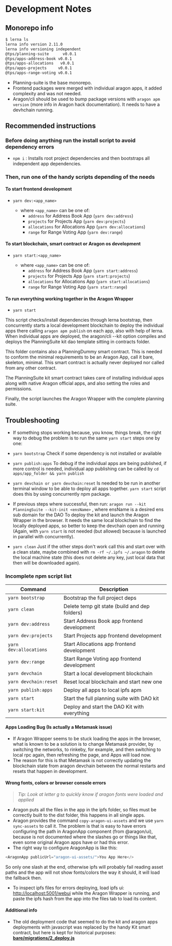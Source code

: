 # Development Notes

## Monorepo info

```bash
$ lerna ls
lerna info version 2.11.0
lerna info versioning independent
@tps/planning-suite      v0.0.1
@tps/apps-address-book v0.0.1
@tps/apps-allocations   v0.0.1
@tps/apps-projects     v0.0.1
@tps/apps-range-voting v0.0.1
```

- Planning-suite is the base monorepo.
- Frontend packages were merged with individual aragon apps, it added complexity and was not needed.
- Aragon/cli should be used to bump package versions with `aragon apm version` (more info in Aragon hack documentation). It needs to have a devhchain running.

## Recommended instructions

### Before doing anything run the install script to avoid dependency errors

- `npm i` : Installs root project dependencies and then bootstraps all independent app dependencies.

### Then, run one of the handy scripts depending of the needs

#### To start frontend development

- `yarn dev:<app_name>`

  - where `<app_name>` can be one of:
    - `address` for Address Book App (`yarn dev:address`)
    - `projects` for Projects App (`yarn dev:projects`)
    - `allocations` for Allocations App (`yarn dev:allocations`)
    - `range` for Range Voting App (`yarn dev:range`)

#### To start blockchain, smart contract or Aragon os development

- `yarn start:<app_name>`

  - where `<app_name>` can be one of:
    - `address` for Address Book App (`yarn start:address`)
    - `projects` for Projects App (`yarn start:projects`)
    - `allocations` for Allocations App (`yarn start:allocations`)
    - `range` for Range Voting App (`yarn start:range`)

#### To run everything working together in the Aragon Wrapper

- `yarn start`

This script checks/install dependencies through lerna bootstrap, then concurrently starts a local development blockchain to deploy the individual apps there calling `aragon apm publish` on each app, also with help of lerna.
When individual apps are deployed, the aragon/cli --kit option compiles and deploys the PlanningSuite kit dao template sitting in contracts folder.

This folder contains also a PlanningDummy smart contract. This is needed to conform the minimal requirements to be an Aragon App, call it bare, skeleton, minimal. This smart contract is actually never deployed nor called from any other contract.

The PlanningSuite kit smart contract takes care of installing individual apps along with native Aragon official apps, and also setting the roles and permissions.

Finally, the script launches the Aragon Wrapper with the complete planning suite.

## Troubleshooting

- If something stops working because, you know, things break, the right way to debug the problem is to run the same `yarn start` steps one by one:
- `yarn bootstrap`
  Check if some dependency is not installed or available
- `yarn publish:apps`
  To debug if the individual apps are being published, if more control is needed, individual app publishing can be called by `cd apps/app_folder && yarn publish`
- `yarn devchain or yarn devchain:reset`
  Is needed to be run in another terminal window to be able to deploy all apps together. `yarn start` script does this by using concurrently npm package.
- If previous steps where successful, then run: `aragon run --kit PlanningSuite --kit-init <ensName>` , where ensName is a desired ens sub domain for the DAO
  To deploy the kit and launch the Aragon Wrapper in the browser.
  It needs the same local blockchain to find the locally deployed apps, so better to keep the devchain open and running (Again, with `yarn start` is not needed (but allowed) because is launched in parallel with concurrently).

- `yarn clean`
  Just if the other steps don't work call this and start over with a clean state, maybe combined with `rm -rf ~/.ipfs ~/.aragon` to delete the local machine state (this does not delete any key, just local data that then will be downloaded again).

### Incomplete npm script list

| Command                | Description                                   |
| ---------------------- | --------------------------------------------- |
| `yarn bootstrap`       | Bootstrap the full project deps               |
| `yarn clean`           | Delete temp git state (build and dep folders) |
| `yarn dev:address`     | Start Address Book app frontend development   |
| `yarn dev:projects`    | Start Projects app frontend development       |
| `yarn dev:allocations` | Start Allocations app frontend development    |
| `yarn dev:range`       | Start Range Voting app frontend development   |
| `yarn devchain`        | Start a local development blockchain          |
| `yarn devchain:reset`  | Reset local blockchain and start new one      |
| `yarn publish:apps`    | Deploy all apps to local ipfs apm             |
| `yarn start`           | Start the full planning suite with DAO kit    |
| `yarn start:kit`       | Deploy and start the DAO Kit with everything  |

#### Apps Loading Bug (Is actually a Metamask issue)

- If Aragon Wrapper seems to be stuck loading the apps in the browser, what is known to be a solution is to change Metamask provider, by switching the networks, to rinkeby, for example, and then switching to local rpc again, then refreshing the page, and Apps will load now.
- The reason for this is that Metamask is not correctly updating the blockchain state from aragon devchain between the normal restarts and resets that happen in development.

#### Wrong fonts, colors or browser console errors

> _Tip: Look at letter g to quickly know if aragon fonts were loaded and applied_

- Aragon puts all the files in the app in the ipfs folder, so files must be correctly built to the dist folder, this happens in all single apps.
- Aragon provides the command `copy-aragon-ui-assets` and we use `yarn sync-assets` to call it. The problem is that is easy to have errors configuring the path in AragonApp component (from @aragon/ui), because is not documented where the slashes go or things like that, even some original Aragon apps have or had this error.
- The right way to configure AragonApp is like this:

```js
<AragonApp publicUrl="aragon-ui-assets/">You App Here</>
```

So only one slash at the end, otherwise ipfs will probably fail reading asset paths and the app will not show fonts/colors the way it should, it will load the fallback then.

- To inspect ipfs files for errors deploying, load ipfs ui: <http://localhost:5001/webui> while the Aragon Wrapper is running, and paste the ipfs hash from the app into the files tab to load its content.

#### Additional info

- The old deployment code that seemed to do the kit and aragon apps deployments with javascript was replaced by the handy Kit smart contract, but here is kept for historical purposes: [**bare/migrations/2_deploy.js**](https://github.com/AutarkLabs/planning-suite/blob/bfb0900b6c15d91bc1d0d9967c6f5c46c3b9dd27/wip-apps/bare/migrations/2_deploy.js)
